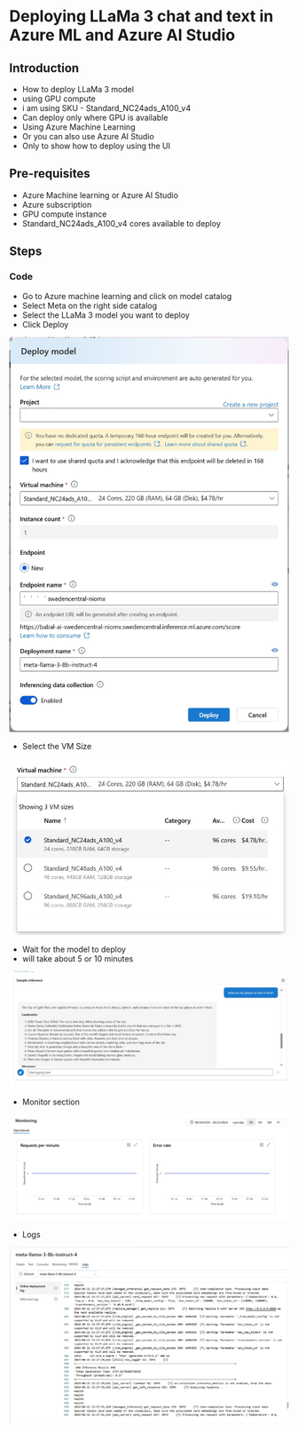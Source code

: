 # Deploying LLaMa 3 chat and text in Azure ML and Azure AI Studio

## Introduction

- How to deploy LLaMa 3 model
- using GPU compute
- i am using SKU - Standard_NC24ads_A100_v4
- Can deploy only where GPU is available
- Using Azure Machine Learning
- Or you can also use Azure AI Studio
- Only to show how to deploy using the UI

## Pre-requisites

- Azure Machine learning or Azure AI Studio
- Azure subscription
- GPU compute instance
- Standard_NC24ads_A100_v4 cores available to deploy

## Steps

### Code

- Go to Azure machine learning and click on model catalog
- Select Meta on the right side catalog
- Select the LLaMa 3 model you want to deploy
- Click Deploy

![info](https://github.com/balakreshnan/Samples2024/blob/main/modelcatalog/images/llama3chat1.jpg 'RagChat')

- Select the VM Size

![info](https://github.com/balakreshnan/Samples2024/blob/main/modelcatalog/images/llama3chat2.jpg 'RagChat')

- Wait for the model to deploy
- will take about 5 or 10 minutes

![info](https://github.com/balakreshnan/Samples2024/blob/main/modelcatalog/images/llama3chat3.jpg 'RagChat')

- Monitor section

![info](https://github.com/balakreshnan/Samples2024/blob/main/modelcatalog/images/llama3chat4.jpg 'RagChat')

- Logs

![info](https://github.com/balakreshnan/Samples2024/blob/main/modelcatalog/images/llama3chat5.jpg 'RagChat')